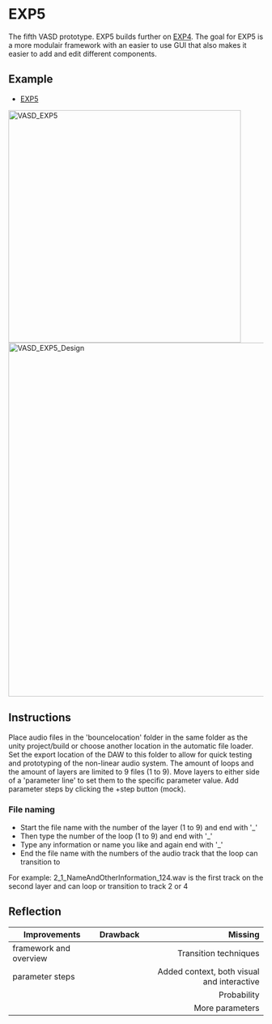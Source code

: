 # EXP5
The fifth VASD prototype. EXP5 builds further on [EXP4](https://github.com/StijndeK/VASD/tree/master/VASD_EXP4). The goal for EXP5 is a more modulair framework with an easier to use GUI that also makes it easier to add and edit different components. 

## Example
- [EXP5](https://streamable.com/uvkjxm)
<img width="459" alt="VASD_EXP5" src="https://user-images.githubusercontent.com/31696336/78471807-45b95500-7734-11ea-836d-cd4f8e7ec3d1.png">
<img width="699" alt="VASD_EXP5_Design" src="https://user-images.githubusercontent.com/31696336/78471808-46ea8200-7734-11ea-956f-437802b1255e.png">


## Instructions
Place audio files in the 'bouncelocation' folder in the same folder as the unity project/build or choose another location in the automatic file loader. Set the export location of the DAW to this folder to allow for quick testing and prototyping of the non-linear audio system. The amount of loops and the amount of layers are limited to 9 files (1 to 9). Move layers to either side of a 'parameter line' to set them to the specific parameter value. Add parameter steps by clicking the +step button (mock).

### File naming
- Start the file name with the number of the layer (1 to 9) and end with '_'
- Then type the number of the loop (1 to 9) and end with '_'
- Type any information or name you like and again end with '_'
- End the file name with the numbers of the audio track that the loop can transition to

For example:
2_1_NameAndOtherInformation_124.wav
is the first track on the second layer and can loop or transition to track 2 or 4
 
## Reflection
| Improvements    | Drawback       | Missing  |
| ------------- |:-------------:| -----:|
| framework and overview | | Transition techniques |
| parameter steps | | Added context, both visual and interactive |
| | | Probability |
| | | More parameters |


